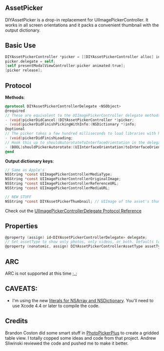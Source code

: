 ## AssetPicker

DIYAssetPicker is a drop-in replacement for UIImagePickerController. It works in all screen orientations and it packs a convenient thumbnail with the output dictionary.

## Basic Use
```objective-c
DIYAssetPickerController *picker = [[DIYAssetPickerController alloc] init];
picker.delegate = self;
[self presentModalViewController:picker animated:true];
[picker release];
```

## Protocol
__Methods__:
```objective-c
@protocol DIYAssetPickerControllerDelegate <NSObject>
@required
// These are equivalent to the UIImagePickerController delegate methods
- (void)pickerDidCancel:(DIYAssetPickerController *)picker;
- (void)pickerDidFinishPickingWithInfo:(NSDictionary *)info;
@optional
// The picker takes a few hundred milliseconds to load libraries with hundreds of items; use this if you want to do something cute during loading
- (void)pickerDidFinishLoading;
// Hook this up to shouldAutorotateToInterfaceOrientation in the delegate if you want the picker to autorotate
- (BOOL)shouldPickerAutorotate:(UIInterfaceOrientation)toInterfaceOrientation;
@end
```

__Output dictionary keys__:
```objective-c
// Same as Apple's
NSString *const UIImagePickerControllerMediaType;
NSString *const UIImagePickerControllerOriginalImage;
NSString *const UIImagePickerControllerReferenceURL;
NSString *const UIImagePickerControllerMediaURL;

// NEW STUFF
NSString *const DIYAssetPickerThumbnail; // UIImage of the asset's thumbnail
```

Check out the [UIImagePickerControllerDelegate Protocol Reference](http://developer.apple.com/library/ios/#documentation/uikit/reference/UIImagePickerControllerDelegate_Protocol/)


## Properties
```objective-c
@property (assign) id<DIYAssetPickerControllerDelegate> delegate;
// Set assetType to show only photos, only videos, or both. Defaults to both
@property (nonatomic, assign) DIYAssetPickerControllerAssetType assetType;
```

## ARC
ARC is not supported at this time ;_;

## CAVEATS:
- I'm using the new [literals for NSArray and NSDictionary](http://cocoaheads.tumblr.com/post/17757846453/objective-c-literals-for-nsdictionary-nsarray-and). You'll need to use Xcode 4.4 or later to compile the code.

## Credits
Brandon Coston did some smart stuff in [PhotoPickerPlus](https://github.com/chute/photo-picker-plus) to create a gridded table view. I totally copped some ideas and code from that project.
Andrew Sliwinski reviewed the code and pushed me to make it better.